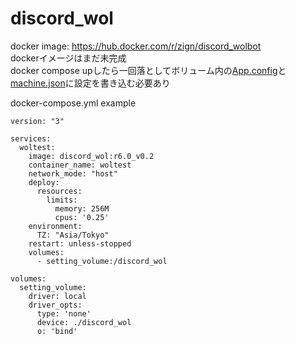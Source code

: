 # discord_wol

docker image: https://hub.docker.com/r/zign/discord_wolbot  
dockerイメージはまだ未完成  
docker compose upしたら一回落としてボリューム内の[App.config](/discord_wol/App.config)と[machine.json](/discord_wol/config/machine.json)に設定を書き込む必要あり  
  
docker-compose.yml example
``` 
version: "3"

services:
  woltest:
    image: discord_wol:r6.0_v0.2
    container_name: woltest
    network_mode: "host"
    deploy:
      resources:
        limits:
          memory: 256M
          cpus: '0.25'
    environment:
      TZ: "Asia/Tokyo"
    restart: unless-stopped
    volumes:
      - setting_volume:/discord_wol

volumes:
  setting_volume:
    driver: local
    driver_opts:
      type: 'none'
      device: ./discord_wol
      o: 'bind'
``` 
